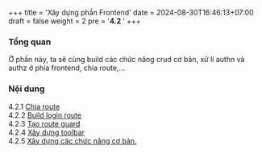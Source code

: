 +++
title = 'Xây dựng phần Frontend'
date = 2024-08-30T16:46:13+07:00
draft = false
weight = 2
pre = '<b>4.2 </b>'
+++
### Tổng quan
Ở phần này, ta sẽ cùng build các chức năng crud cơ bản, xử lí authn và authz ở phía frontend, chia route,...
### Nội dung
4.2.1 [Chia route](./4.2.1-route/_index.md)  
4.2.2 [Build login route](./4.2.2-login/_index.md)  
4.2.3 [Tạo route guard](./4.2.3-guard-route/_index.md)  
4.2.4 [Xây dựng toolbar](./4.2.4-build-toolbar/_index.md)  
4.2.5 [Xây dựng các chức năng cơ bản.](./4.2.5-build-all-the-basic-feature/_index.md)  
